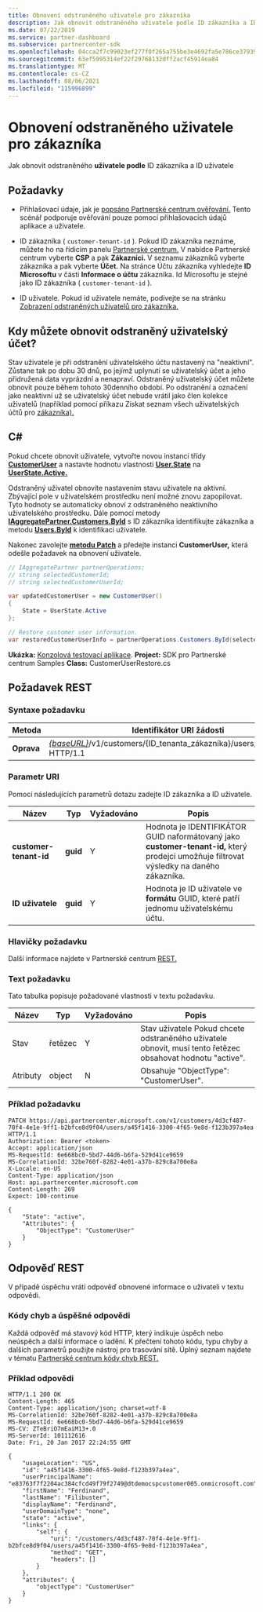 ```yaml
---
title: Obnovení odstraněného uživatele pro zákazníka
description: Jak obnovit odstraněného uživatele podle ID zákazníka a ID uživatele
ms.date: 07/22/2019
ms.service: partner-dashboard
ms.subservice: partnercenter-sdk
ms.openlocfilehash: 04cca2f7c99023ef277f0f265a755be3e4692fa5e786ce37939b6aebd32a3ba3
ms.sourcegitcommit: 63ef5995314ef22f29768132dff2acf45914ea84
ms.translationtype: MT
ms.contentlocale: cs-CZ
ms.lasthandoff: 08/06/2021
ms.locfileid: "115996899"
---
```

# <a name="restore-a-deleted-user-for-a-customer"></a>Obnovení odstraněného uživatele pro zákazníka

Jak obnovit odstraněného **uživatele podle** ID zákazníka a ID uživatele

## <a name="prerequisites"></a>Požadavky

- Přihlašovací údaje, jak je [popsáno Partnerské centrum ověřování.](partner-center-authentication.md) Tento scénář podporuje ověřování pouze pomocí přihlašovacích údajů aplikace a uživatele.

- ID zákazníka ( `customer-tenant-id` ). Pokud ID zákazníka neznáme, můžete ho na řídicím panelu [Partnerské centrum.](https://partner.microsoft.com/dashboard) V nabídce Partnerské centrum vyberte **CSP** a pak **Zákazníci.** V seznamu zákazníků vyberte zákazníka a pak vyberte **Účet.** Na stránce Účtu zákazníka vyhledejte **ID Microsoftu** v části **Informace o účtu** zákazníka. Id Microsoftu je stejné jako ID zákazníka ( `customer-tenant-id` ).

- ID uživatele. Pokud id uživatele nemáte, podívejte se na stránku [Zobrazení odstraněných uživatelů pro zákazníka.](view-a-deleted-user.md)

## <a name="when-can-you-restore-a-deleted-user-account"></a>Kdy můžete obnovit odstraněný uživatelský účet?

Stav uživatele je při odstranění uživatelského účtu nastavený na "neaktivní". Zůstane tak po dobu 30 dnů, po jejímž uplynutí se uživatelský účet a jeho přidružená data vyprázdní a nenapraví. Odstraněný uživatelský účet můžete obnovit pouze během tohoto 30denního období. Po odstranění a označení jako neaktivní už se uživatelský účet nebude vrátil jako člen kolekce uživatelů (například pomocí příkazu Získat seznam všech uživatelských účtů pro [zákazníka).](get-a-list-of-all-user-accounts-for-a-customer.md)

## <a name="c"></a>C\#

Pokud chcete obnovit uživatele, vytvořte novou instanci třídy [**CustomerUser**](/dotnet/api/microsoft.store.partnercenter.models.users.customeruser) a nastavte hodnotu vlastnosti [**User.State**](/dotnet/api/microsoft.store.partnercenter.models.users.user.state) na [**UserState.Active.**](/dotnet/api/microsoft.store.partnercenter.models.users.userstate)

Odstraněný uživatel obnovíte nastavením stavu uživatele na aktivní. Zbývající pole v uživatelském prostředku není možné znovu zapopilovat. Tyto hodnoty se automaticky obnoví z odstraněného neaktivního uživatelského prostředku. Dále pomocí metody [**IAggregatePartner.Customers.ById**](/dotnet/api/microsoft.store.partnercenter.customers.icustomercollection.byid) s ID zákazníka identifikujte zákazníka a metodu [**Users.ById**](/dotnet/api/microsoft.store.partnercenter.customerusers.icustomerusercollection.byid) k identifikaci uživatele.

Nakonec zavolejte [**metodu Patch**](/dotnet/api/microsoft.store.partnercenter.customerusers.icustomeruser.patch) a předejte instanci **CustomerUser,** která odešle požadavek na obnovení uživatele.

``` csharp
// IAggregatePartner partnerOperations;
// string selectedCustomerId;
// string selectedCustomerUserId;

var updatedCustomerUser = new CustomerUser()
{
    State = UserState.Active
};

// Restore customer user information.
var restoredCustomerUserInfo = partnerOperations.Customers.ById(selectedCustomerId).Users.ById(selectedCustomerUserId).Patch(updatedCustomerUser);
```

**Ukázka:** [Konzolová testovací aplikace](console-test-app.md). **Project:** SDK pro Partnerské centrum Samples **Class:** CustomerUserRestore.cs

## <a name="rest-request"></a>Požadavek REST

### <a name="request-syntax"></a>Syntaxe požadavku

| Metoda    | Identifikátor URI žádosti                                                                                            |
|-----------|--------------------------------------------------------------------------------------------------------|
| **Oprava** | [*{baseURL}*](partner-center-rest-urls.md)/v1/customers/{ID_tenanta_zákazníka}/users/{ID_uživatele} HTTP/1.1 |

### <a name="uri-parameter"></a>Parametr URI

Pomocí následujících parametrů dotazu zadejte ID zákazníka a ID uživatele.

| Název                   | Typ     | Vyžadováno | Popis                                                                                                              |
|------------------------|----------|----------|--------------------------------------------------------------------------------------------------------------------------|
| **customer-tenant-id** | **guid** | Y        | Hodnota je IDENTIFIKÁTOR GUID naformátovaný jako **customer-tenant-id,** který prodejci umožňuje filtrovat výsledky na daného zákazníka. |
| **ID uživatele**            | **guid** | Y        | Hodnota je ID uživatele ve **formátu** GUID, které patří jednomu uživatelskému účtu.                                         |

### <a name="request-headers"></a>Hlavičky požadavku

Další informace najdete v Partnerské centrum [REST.](headers.md)

### <a name="request-body"></a>Text požadavku

Tato tabulka popisuje požadované vlastnosti v textu požadavku.

| Název       | Typ   | Vyžadováno | Popis                                                            |
|------------|--------|----------|------------------------------------------------------------------------|
| Stav      | řetězec | Y        | Stav uživatele Pokud chcete odstraněného uživatele obnovit, musí tento řetězec obsahovat hodnotu "active". |
| Atributy | object | N        | Obsahuje "ObjectType": "CustomerUser".                                 |

### <a name="request-example"></a>Příklad požadavku

```http
PATCH https://api.partnercenter.microsoft.com/v1/customers/4d3cf487-70f4-4e1e-9ff1-b2bfce8d9f04/users/a45f1416-3300-4f65-9e8d-f123b397a4ea HTTP/1.1
Authorization: Bearer <token>
Accept: application/json
MS-RequestId: 6e668bc0-5bd7-44d6-b6fa-529d41ce9659
MS-CorrelationId: 32be760f-8282-4e01-a37b-829c8a700e8a
X-Locale: en-US
Content-Type: application/json
Host: api.partnercenter.microsoft.com
Content-Length: 269
Expect: 100-continue

{
    "State": "active",
    "Attributes": {
        "ObjectType": "CustomerUser"
    }
}
```

## <a name="rest-response"></a>Odpověď REST

V případě úspěchu vrátí odpověď obnovené informace o uživateli v textu odpovědi.

### <a name="response-success-and-error-codes"></a>Kódy chyb a úspěšné odpovědi

Každá odpověď má stavový kód HTTP, který indikuje úspěch nebo neúspěch a další informace o ladění. K přečtení tohoto kódu, typu chyby a dalších parametrů použijte nástroj pro trasování sítě. Úplný seznam najdete v tématu [Partnerské centrum kódy chyb REST.](error-codes.md)

### <a name="response-example"></a>Příklad odpovědi

```http
HTTP/1.1 200 OK
Content-Length: 465
Content-Type: application/json; charset=utf-8
MS-CorrelationId: 32be760f-8282-4e01-a37b-829c8a700e8a
MS-RequestId: 6e668bc0-5bd7-44d6-b6fa-529d41ce9659
MS-CV: ZTeBriO7mEaiM13+.0
MS-ServerId: 101112616
Date: Fri, 20 Jan 2017 22:24:55 GMT

{
    "usageLocation": "US",
    "id": "a45f1416-3300-4f65-9e8d-f123b397a4ea",
    "userPrincipalName": "e83763f7f2204ac384cfcd49f79f2749@dtdemocspcustomer005.onmicrosoft.com",
    "firstName": "Ferdinand",
    "lastName": "Filibuster",
    "displayName": "Ferdinand",
    "userDomainType": "none",
    "state": "active",
    "links": {
        "self": {
            "uri": "/customers/4d3cf487-70f4-4e1e-9ff1-b2bfce8d9f04/users/a45f1416-3300-4f65-9e8d-f123b397a4ea",
            "method": "GET",
            "headers": []
        }
    },
    "attributes": {
        "objectType": "CustomerUser"
    }
}
```

